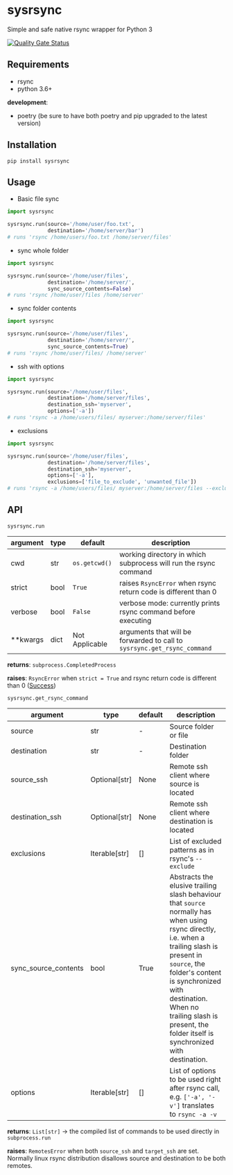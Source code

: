 # sysrsync
Simple and safe native rsync wrapper for Python 3

[![Quality Gate Status](https://sonarcloud.io/api/project_badges/measure?project=gchamon_sysrsync&metric=alert_status)](https://sonarcloud.io/dashboard?id=gchamon_sysrsync)

## Requirements

* rsync
* python 3.6+

**development**:

* poetry (be sure to have both poetry and pip upgraded to the latest version)

## Installation

`pip install sysrsync`

## Usage

* Basic file sync

```python
import sysrsync

sysrsync.run(source='/home/user/foo.txt',
             destination='/home/server/bar')
# runs 'rsync /home/users/foo.txt /home/server/files'
```

* sync whole folder

```python
import sysrsync

sysrsync.run(source='/home/user/files',
             destination='/home/server/',
             sync_source_contents=False)
# runs 'rsync /home/user/files /home/server'
```

* sync folder contents

```python
import sysrsync

sysrsync.run(source='/home/user/files',
             destination='/home/server/',
             sync_source_contents=True)
# runs 'rsync /home/user/files/ /home/server'
```

* ssh with options

```python
import sysrsync

sysrsync.run(source='/home/user/files',
             destination='/home/server/files',
             destination_ssh='myserver',
             options=['-a'])
# runs 'rsync -a /home/users/files/ myserver:/home/server/files'
```

* exclusions

```python
import sysrsync

sysrsync.run(source='/home/user/files',
             destination='/home/server/files',
             destination_ssh='myserver',
             options=['-a'],
             exclusions=['file_to_exclude', 'unwanted_file'])
# runs 'rsync -a /home/users/files/ myserver:/home/server/files --exclude file_to_exclude --exclude unwanted_file'
```

## API

`sysrsync.run`

| argument  | type | default | description |
| --------- | ---- | ------- | ----------- |
| cwd  | str  | `os.getcwd()` | working directory in which subprocess will run the rsync command |
| strict  | bool | `True` | raises `RsyncError` when rsync return code is different than 0  |
| verbose | bool | `False` | verbose mode: currently prints rsync command before executing |
| **kwargs | dict | Not Applicable | arguments that will be forwarded to call to `sysrsync.get_rsync_command` |

**returns**: `subprocess.CompletedProcess`

**raises**: `RsyncError` when `strict = True` and rsync return code is different than 0 ([Success](https://lxadm.com/Rsync_exit_codes#List_of_standard_rsync_exit_codes))

`sysrsync.get_rsync_command`

| argument  | type | default | description |
| --------- | ---- | ------- | ----------- |
| source | str | - | Source folder or file |
| destination | str | - | Destination folder |
| source_ssh | Optional[str] | None | Remote ssh client where source is located |
| destination_ssh | Optional[str] | None | Remote ssh client where destination is located |
| exclusions | Iterable[str] | [] | List of excluded patterns as in rsync's `--exclude` |
| sync_source_contents | bool | True | Abstracts the elusive trailing slash behaviour that `source` normally has when using rsync directly, i.e. when a trailing slash is present in `source`, the folder's content is synchronized with destination. When no trailing slash is present, the folder itself is synchronized with destination. |
| options | Iterable[str] | [] | List of options to be used right after rsync call, e.g. `['-a', '-v']` translates to `rsync -a -v` |

**returns**: `List[str]` -> the compiled list of commands to be used directly in `subprocess.run`

**raises**: `RemotesError` when both `source_ssh` and `target_ssh` are set. Normally linux rsync distribution disallows source and destination to be both remotes.
